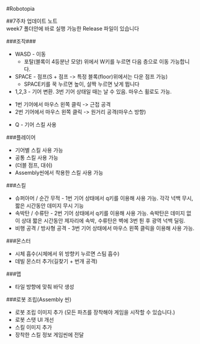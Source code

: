 ﻿#Robotopia  

##7주차 업데이트 노트  
week7 폴더안에 바로 실행 가능한 Release 파일이 있습니다  

###조작###
- WASD - 이동  
  * 포탈(블록이 4등분난 모양) 위에서 W키를 누르면 다음 층으로 이동 가능합니다. 
- SPACE - 점프(S + 점프 -> 특정 블록(floor)위에서는 다운 점프 가능) 
  * SPACE키를 꾹 누르면 높이, 살짝 누르면 낮게 뜁니다
- 1,2,3 - 기어 변환. 3번 기어 상태일 때는 날 수 있음. 마우스 휠로도 가능.
 * 1번 기어에서 마우스 왼쪽 클릭 -> 근접 공격
 * 2번 기어에서 마우스 왼쪽 클릭 -> 원거리 공격(마우스 방향)
- Q - 기어 스킬 사용

###플레이어
- 기어별 스킬 사용 가능
- 공통 스킬 사용 가능
- (더블 점프, 대쉬)
- Assembly씬에서 착용한 스킬 사용 가능

###스킬
- 슈퍼아머 / 순간 무적 - 1번 기어 상태에서 q키를 이용해 사용 가능. 각각 넉백 무시, 짧은 시간동안 데미지 무시 기능
- 속박탄 / 수류탄 - 2번 기어 상태에서 q키를 이용해 사용 가능. 속박탄은 데미지 없이 상대 짧은 시간동안 제자리에 속박, 수류탄은 벽에 3번 튄 후 광역 넉백 딜링.
- 비행 공격 / 방사형 공격 - 3번 기어 상태에서 마우스 왼쪽 클릭을 이용해 사용 가능. 

###몬스터
- 시체 흡수(시체에서 위 방향키 누르면 스팀 흡수)
- 데빌 몬스터 추가(길찾기 +  번개 공격)

###맵
- 타일 방향에 맞춰 바닥 생성

###로봇 조립(Assembly 씬)
- 로봇 조립 이미지 추가 (모든 파츠를 장착해야 게임을 시작할 수 있습니다.)
- 로봇 스탯 UI 개선
- 스킬 이미지 추가
- 장착한 스킬 정보 게임씬에 전달
